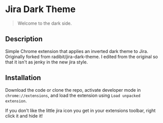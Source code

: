 # Jira Dark Theme

> Welcome to the dark side. 

## Description

Simple Chrome extension that applies an inverted dark theme to Jira. Originally forked from radibit/jira-dark-theme. I edited from the original so that it isn't as jenky in the new jira style.

## Installation

Download the code or clone the repo, activate developer mode in `chrome://extensions`,
and load the extension using `Load unpacked extension`.

If you don't like the little jira icon you get in your extensions toolbar, right click it and hide it!
